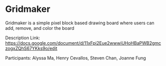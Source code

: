 # Gridmaker
Gridmaker is a simple pixel block based drawing board where users can add, remove, and color the board

Description Link: https://docs.google.com/document/d/11xFpi2Eue2wwwiUHoHBaPWB2gmczogxZQhS67YKks9o/edit

Participants: Alyssa Ma, Henry Cevallos, Steven Chan, Joanne Fung